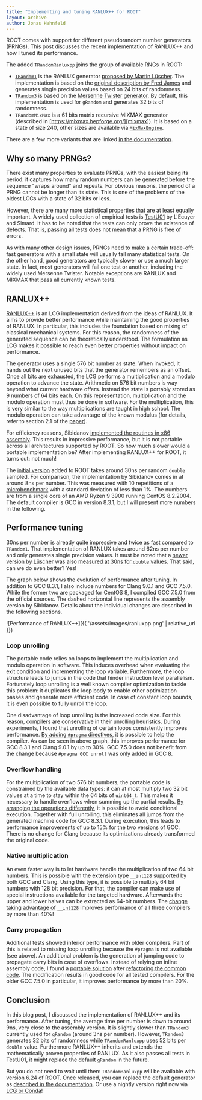 ```yaml
---
title: "Implementing and tuning RANLUX++ for ROOT"
layout: archive
author: Jonas Hahnfeld
---
```


ROOT comes with support for different pseudorandom number generators (PRNGs).
This post discusses the recent implementation of RANLUX++ and how I tuned its performance.

The added `TRandomRanluxpp` joins the group of available RNGs in ROOT:

 * [`TRandom1`][TRandom1] is the RANLUX generator [proposed by Martin Lüscher][Luescher].
   The implementation is based on the [original description by Fred James][James] and generates single precision values based on 24 bits of randomness.
 * [`TRandom3`][TRandom3] is based on the [Mersenne Twister generator][Mersenne].
   By default, this implementation is used for `gRandom` and generates 32 bits of randomness.
 * `TRandomMixMax` is a 61 bits matrix recursive MIXMAX generator (described in [https://mixmax.hepforge.org/][mixmax]).
   It is based on a state of size 240, other sizes are available via [`MixMaxEngine`][MixMaxEngine].

There are a few more variants that are linked [in the documentation][TRandom].

[TRandom]: https://root.cern/doc/master/classTRandom.html
[TRandom1]: https://root.cern/doc/master/classTRandom1.html
[Trandom3]: https://root.cern/doc/master/classTRandom3.html
[MixMaxEngine]: https://root.cern/doc/master/classROOT_1_1Math_1_1MixMaxEngine.html

[Luescher]: https://arxiv.org/abs/hep-lat/9309020
[James]: https://dx.doi.org/10.1016/0010-4655%2894%2990233-X
[Mersenne]: https://dl.acm.org/doi/10.1145/272991.272995
[mixmax]: https://mixmax.hepforge.org/

## Why so many PRNGs?

There exist many properties to evaluate PRNGs, with the easiest being its period:
it captures how many random numbers can be generated before the sequence "wraps around" and repeats.
For obvious reasons, the period of a PRNG cannot be longer than its state.
This is one of the problems of the oldest LCGs with a state of 32 bits or less.

However, there are many more statistical properties that are at least equally important.
A widely used collection of empirical tests is [TestU01][TestU01] by L'Ecuyer and Simard.
It has to be noted that the tests can only prove the existence of defects.
That is, passing all tests does not mean that a PRNG is free of errors.

[TestU01]: http://simul.iro.umontreal.ca/testu01/tu01.html

As with many other design issues, PRNGs need to make a certain trade-off:
fast generators with a small state will usually fail many statistical tests.
On the other hand, good generators are typically slower or use a much larger state.
In fact, most generators will fail one test or another, including the widely used Mersenne Twister.
Notable exceptions are RANLUX and MIXMAX that pass all currently known tests.

## RANLUX++

[RANLUX++][paper] is an LCG implementation derived from the ideas of RANLUX.
It aims to provide better performance while maintaining the good properties of RANLUX.
In particular, this includes the foundation based on mixing of classical mechanical systems.
For this reason, the randomness of the generated sequence can be theoretically understood.
The formulation as LCG makes it possible to reach even better properties without impact on performance.

[paper]: https://arxiv.org/pdf/1705.03123.pdf

The generator uses a single 576 bit number as state.
When invoked, it hands out the next unused bits that the generator remembers as an offset.
Once all bits are exhausted, the LCG performs a multiplication and a modulo operation to advance the state.
Arithmetic on 576 bit numbers is way beyond what current hardware offers.
Instead the state is portably stored as 9 numbers of 64 bits each.
On this representation, multiplication and the modulo operation must thus be done in software.
For the multiplication, this is very similar to the way multiplications are taught in high school.
The modulo operation can take advantage of the known modulus (for details, refer to section 2.1 of the [paper][paper]).

For efficiency reasons, Sibidanov [implemented the routines in x86 assembly][ranluxpp].
This results in impressive performance, but it is not portable across all architectures supported by ROOT.
So how much slower would a portable implementation be?
After implementing RANLUX++ for ROOT, it turns out: not much!

[ranluxpp]: https://github.com/sibidanov/ranluxpp/

The [initial version][initial] added to ROOT takes around 30ns per random `double` sampled.
For comparison, the implementation by Sibidanov comes in at around 8ns per number.
This was measured with 10 repetitions of a [microbenchmark][benchmark] with a standard deviation of less than 1%.
The numbers are from a single core of an AMD Ryzen 9 3900 running CentOS 8.2.2004.
The default compiler is GCC in version 8.3.1, but I will present more numbers in the following.

[initial]: https://github.com/root-project/root/commit/36cc2a820a2b5a687bb603fcaac5f2c09e574ea2
[benchmark]: https://github.com/root-project/rootbench/pull/200

## Performance tuning

30ns per number is already quite impressive and twice as fast compared to `TRandom1`.
That implementation of RANLUX takes around 62ns per number and only generates single precision values.
It must be noted that a [newer version by Lüscher][ranlux] was also [measured at 30ns for `double` values][review].
That said, can we do even better? Yes!

[ranlux]: https://luscher.web.cern.ch/luscher/ranlux/
[review]: https://link.springer.com/article/10.1007/s41781-019-0034-3

The graph below shows the evolution of performance after tuning.
In addition to GCC 8.3.1, I also include numbers for Clang 9.0.1 and GCC 7.5.0.
While the former two are packaged for CentOS 8, I compiled GCC 7.5.0 from the official sources.
The dashed horizontal line represents the assembly version by Sibidanov.
Details about the individual changes are described in the following sections.

![Performance of RANLUX++]({{ '/assets/images/ranluxpp.png' | relative_url }})

### Loop unrolling

The portable code relies on loops to implement the multiplication and modulo operation in software.
This induces overhead when evaluating the exit condition and incrementing the loop variable.
Furthermore, the loop structure leads to jumps in the code that hinder instruction level parallelism.
Fortunately loop unrolling is a well known compiler optimization to tackle this problem:
it duplicates the loop body to enable other optimization passes and generate more efficient code.
In case of constant loop bounds, it is even possible to fully unroll the loop.

One disadvantage of loop unrolling is the increased code size.
For this reason, compilers are conservative in their unrolling heuristics.
During experiments, I found that unrolling of certain loops consistently improves performance.
[By adding `#pragma` directives][unrolling], it is possible to help the compiler.
As can be seen in above graph, this improves performance for GCC 8.3.1 and Clang 9.0.1 by up to 30%.
GCC 7.5.0 does not benefit from the change because `#pragma GCC unroll` was only added in GCC 8.

[unrolling]: https://github.com/root-project/root/commit/0f0a8077a9e9902e08ff0f8cc93644f00ef33559

### Overflow handling

For the multiplication of two 576 bit numbers, the portable code is constrained by the available data types:
it can at most multiply two 32 bit values at a time to stay within the 64 bits of `uint64_t`.
This makes it necessary to handle overflows when summing up the partial results.
[By arranging the operations differently][overflow], it is possible to avoid conditional execution.
Together with full unrolling, this eliminates all jumps from the generated machine code for GCC 8.3.1.
During execution, this leads to performance improvements of up to 15% for the two versions of GCC.
There is no change for Clang because its optimizations already transformed the original code.

[overflow]: https://github.com/root-project/root/commit/2856d170525c29b6dffe220387a0a8e3671a2e7a

### Native multiplication

An even faster way is to let hardware handle the multiplication of two 64 bit numbers.
This is possible with the extension type `__int128` supported by both GCC and Clang.
Using this type, it is possible to multiply 64 bit numbers with 128 bit precision.
For that, the compiler can make use of special instructions available for the targeted hardware.
Afterwards the upper and lower halves can be extracted as 64-bit numbers.
The [change taking advantage of `__int128`][native] improves performance of all three compilers by more than 40%!

[native]: https://github.com/root-project/root/commit/e37bfe378c50e5d1f638a44801843123c678ce19

### Carry propagation

Additional tests showed inferior performance with older compilers.
Part of this is related to missing loop unrolling because the `#pragma` is not available (see above).
An additional problem is the generation of jumping code to propagate carry bits in case of overflows.
Instead of relying on inline assembly code, I found a [portable solution][carry] after [refactoring the common code][prep].
The modification results in good code for all tested compilers.
For the older GCC 7.5.0 in particular, it improves performance by more than 20%.

[prep]: https://github.com/root-project/root/commit/f081d391e6b05d85520701b940c008107006313c
[carry]: https://github.com/root-project/root/commit/28dd98b3f7d4a3a43a331b9f6483fcdc19244791

## Conclusion

In this blog post, I discussed the implementation of RANLUX++ and its performance.
After tuning, the average time per number is down to around 9ns, very close to the assembly version.
It is slightly slower than `TRandom3` currently used for `gRandom` (around 3ns per number).
However, `TRandom3` generates 32 bits of randomness while `TRandomRanluxpp` uses 52 bits per `double` value.
Furthermore RANLUX++ inherits and extends the mathematically proven properties of RANLUX.
As it also passes all tests in TestU01, it might replace the default `gRandom` in the future.

But you do not need to wait until then: `TRandomRanluxpp` will be available with version 6.24 of ROOT.
Once released, you can replace the default generator as [described in the documentation][gRandom].
Or use a nightly version right now via [LCG or Conda][nightlies]!

[gRandom]: https://root.cern/manual/root_classes_data_types_and_global_variables/#grandom
[nightlies]: https://root.cern/install/nightlies
